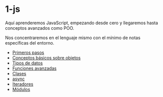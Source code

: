 # 1-js

Aquí aprenderemos JavaScript, empezando desde cero y llegaremos hasta conceptos avanzados como POO.

Nos concentraremos en el lenguaje mismo con el mínimo de notas específicas del entorno.

* [Primeros pasos](01-first-steps/index.md)
* [Conceptos básicos sobre objetos](https://github.com/anderfrago/javascript-es6/tree/a40cdf1844f1b053fe92cfe167a2b2a527b7ff38/1-js/01-first-steps/02-object-basics/index.md)
* [Tipos de datos](03-data-types/index.md)
* [Funciones avanzadas](04-advanced-functions/index.md)
* [Clases](05-classes/index.md)
* [async](06-async/index.md)
* [Iteradores](https://github.com/anderfrago/javascript-es6/tree/a40cdf1844f1b053fe92cfe167a2b2a527b7ff38/1-js/07-generatos-iteratos/index.md)
* [Módulos](08-modules/index.md)

